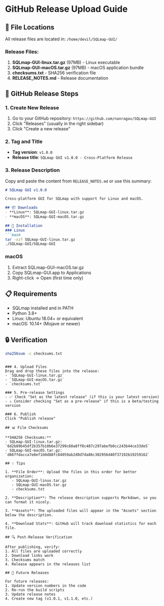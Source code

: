 # GitHub Release Upload Guide

## 📍 File Locations

All release files are located in: `/home/devil/SQLmap-GUI/`

### Release Files:
1. **SQLmap-GUI-linux.tar.gz** (97MB) - Linux executable
2. **SQLmap-GUI-macOS.tar.gz** (97MB) - macOS application bundle
3. **checksums.txt** - SHA256 verification file
4. **RELEASE_NOTES.md** - Release documentation

## 🚀 GitHub Release Steps

### 1. Create New Release
1. Go to your GitHub repository: `https://github.com/nanragav/SQLmap-GUI`
2. Click "Releases" (usually in the right sidebar)
3. Click "Create a new release"

### 2. Tag and Title
- **Tag version**: `v1.0.0`
- **Release title**: `SQLmap GUI v1.0.0 - Cross-Platform Release`

### 3. Release Description
Copy and paste the content from `RELEASE_NOTES.md` or use this summary:

```markdown
# SQLmap GUI v1.0.0

Cross-platform GUI for SQLmap with support for Linux and macOS.

## 📦 Downloads
- **Linux**: SQLmap-GUI-linux.tar.gz
- **macOS**: SQLmap-GUI-macOS.tar.gz

## 🔧 Installation
### Linux
```bash
tar -xzf SQLmap-GUI-linux.tar.gz
./SQLmap-GUI/SQLmap-GUI
```

### macOS
1. Extract SQLmap-GUI-macOS.tar.gz
2. Copy SQLmap-GUI.app to Applications
3. Right-click → Open (first time only)

## 📋 Requirements
- SQLmap installed and in PATH
- Python 3.8+
- Linux: Ubuntu 18.04+ or equivalent
- macOS: 10.14+ (Mojave or newer)

## 🔒 Verification
```bash
sha256sum -c checksums.txt
```
```

### 4. Upload Files
Drag and drop these files into the release:
- `SQLmap-GUI-linux.tar.gz`
- `SQLmap-GUI-macOS.tar.gz`
- `checksums.txt`

### 5. Pre-release Settings
- ✅ Check "Set as the latest release" (if this is your latest version)
- ⚠️ Consider checking "Set as a pre-release" if this is a beta/testing version

### 6. Publish
Click "Publish release"

## 📊 File Checksums

**SHA256 Checksums:**
- SQLmap-GUI-linux.tar.gz: `6d2b89b45df2b357b10b6e37299c60a8ff8c487c297abefb0cc243b44ce33de5`
- SQLmap-GUI-macOS.tar.gz: `d86ffdacca7e8ef1b0d88fc84059ab2d0d7da86c302956d40f37192b19259162`

## 💡 Tips

1. **File Order**: Upload the files in this order for better organization:
   - SQLmap-GUI-linux.tar.gz
   - SQLmap-GUI-macOS.tar.gz
   - checksums.txt

2. **Description**: The release description supports Markdown, so you can format it nicely.

3. **Assets**: The uploaded files will appear in the "Assets" section below the description.

4. **Download Stats**: GitHub will track download statistics for each file.

## 🔍 Post-Release Verification

After publishing, verify:
1. All files are uploaded correctly
2. Download links work
3. Checksums match
4. Release appears in the releases list

## 🎯 Future Releases

For future releases:
1. Update version numbers in the code
2. Re-run the build scripts
3. Update release notes
4. Create new tag (v1.0.1, v1.1.0, etc.)

